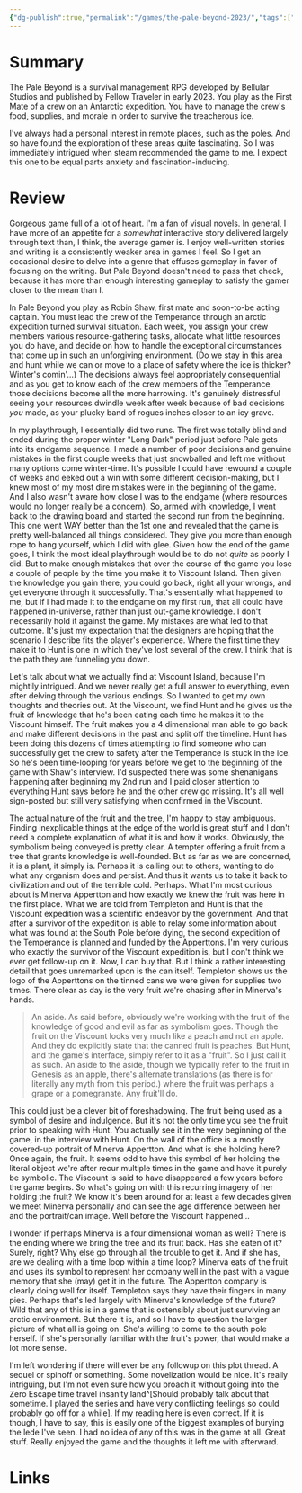 ```yaml
---
{"dg-publish":true,"permalink":"/games/the-pale-beyond-2023/","tags":["LP"],"created":"2024-02-14","updated":"2024-05-01"}
---
```



# Summary

The Pale Beyond is a survival management RPG developed by Bellular Studios and published by Fellow Traveler in early 2023. You play as the First Mate of a crew on an Antarctic expedition. You have to manage the crew's food, supplies, and morale in order to survive the treacherous ice.

I've always had a personal interest in remote places, such as the poles. And so have found the exploration of these areas quite fascinating. So I was immediately intrigued when steam recommended the game to me. I expect this one to be equal parts anxiety and fascination-inducing.

# Review

Gorgeous game full of a lot of heart. I'm a fan of visual novels. In general, I have more of an appetite for a *somewhat* interactive story delivered largely through text than, I think, the average gamer is. I enjoy well-written stories and writing is a consistently weaker area in games I feel. So I get an occasional desire to delve into a genre that effuses gameplay in favor of focusing on the writing. But Pale Beyond doesn't need to pass that check, because it has more than enough interesting gameplay to satisfy the gamer closer to the mean than I.

In Pale Beyond you play as Robin Shaw, first mate and soon-to-be acting captain. You must lead the crew of the Temperance through an arctic expedition turned survival situation. Each week, you assign your crew members various resource-gathering tasks, allocate what little resources you do have, and decide on how to handle the exceptional circumstances that come up in such an unforgiving environment. (Do we stay in this area and hunt while we can or move to a place of safety where the ice is thicker? Winter's comin'...) The decisions always feel appropriately consequential and as you get to know each of the crew members of the Temperance, those decisions become all the more harrowing. It's genuinely distressful seeing your resources dwindle week after week because of bad decisions *you* made, as your plucky band of rogues inches closer to an icy grave.

In my playthrough, I essentially did two runs. The first was totally blind and ended during the proper winter "Long Dark" period just before Pale gets into its endgame sequence. I made a number of poor decisions and genuine mistakes in the first couple weeks that just snowballed and left me without many options come winter-time. It's possible I could have rewound a couple of weeks and eeked out a win with some different decision-making, but I knew most of my most dire mistakes were in the beginning of the game. And I also wasn't aware how close I was to the endgame (where resources would no longer really be a concern). So, armed with knowledge, I went back to the drawing board and started the second run from the beginning. This one went WAY better than the 1st one and revealed that the game is pretty well-balanced all things considered. They give you more than enough rope to hang yourself, which I did with glee. Given how the end of the game goes, I think the most ideal playthrough would be to do not *quite* as poorly I did. But to make enough mistakes that over the course of the game you lose a couple of people by the time you make it to Viscount Island. Then given the knowledge you gain there, you could go back, right all your wrongs, and get everyone through it successfully. That's essentially what happened to me, but if I had made it to the endgame on my first run, that all could have happened in-universe, rather than just out-game knowledge. I don't necessarily hold it against the game. My mistakes are what led to that outcome. It's just my expectation that the designers are hoping that the scenario I describe fits the player's experience. Where the first time they make it to Hunt is one in which they've lost several of the crew. I think that is the path they are funneling you down.

Let's talk about what we actually find at Viscount Island, because I'm mightily intrigued. And we never really get a full answer to everything, even after delving through the various endings. So I wanted to get my own thoughts and theories out. At the Viscount, we find Hunt and he gives us the fruit of knowledge that he's been eating each time he makes it to the Viscount himself. The fruit makes you a 4 dimensional man able to go back and make different decisions in the past and split off the timeline. Hunt has been doing this dozens of times attempting to find someone who can successfully get the crew to safety after the Temperance is stuck in the ice. So he's been time-looping for years before we get to the beginning of the game with Shaw's interview. I'd suspected there was some shenanigans happening after beginning my 2nd run and I paid closer attention to everything Hunt says before he and the other crew go missing. It's all well sign-posted but still very satisfying when confirmed in the Viscount.

The actual nature of the fruit and the tree, I'm happy to stay ambiguous. Finding inexplicable things at the edge of the world is great stuff and I don't need a complete explanation of what it is and how it works. Obviously, the symbolism being conveyed is pretty clear. A tempter offering a fruit from a tree that grants knowledge is well-founded. But as far as we are concerned, it is a plant, it simply is. Perhaps it is calling out to others, wanting to do what any organism does and persist. And thus it wants us to take it back to civilization and out of the terrible cold. Perhaps. What I'm most curious about is Minerva Appertton and how exactly we knew the fruit was here in the first place. What we are told from Templeton and Hunt is that the Viscount expedition was a scientific endeavor by the government. And that after a survivor of the expedition is able to relay some information about what was found at the South Pole before dying, the second expedition of the Temperance is planned and funded by the Apperttons. I'm very curious who exactly the survivor of the Viscount expedition is, but I don't think we ever get follow-up on it. Now, I can buy that. But I think a rather interesting detail that goes unremarked upon is the can itself. Templeton shows us the logo of the Apperttons on the tinned cans we were given for supplies two times. There clear as day is the very fruit we're chasing after in Minerva's hands.

> An aside. As said before, obviously we're working with the fruit of the knowledge of good and evil as far as symbolism goes. Though the fruit on the Viscount looks very much like a peach and not an apple. And they do explicitly state that the canned fruit is peaches. But Hunt, and the game's interface, simply refer to it as a "fruit". So I just call it as such. An aside to the aside, though we typically refer to the fruit in Genesis as an apple, there's alternate translations (as there is for literally any myth from this period.) where the fruit was perhaps a grape or a pomegranate. Any fruit'll do.

This could just be a clever bit of foreshadowing. The fruit being used as a symbol of desire and indulgence. But it's not the only time you see the fruit prior to speaking with Hunt. You actually see it in the very beginning of the game, in the interview with Hunt. On the wall of the office is a mostly covered-up portrait of Minerva Appertton. And what is she holding here? Once again, the fruit. It seems odd to have this symbol of her holding the literal object we're after recur multiple times in the game and have it purely be symbolic. The Viscount is said to have disappeared a few years before the game begins. So what's going on with this recurring imagery of her holding the fruit? We know it's been around for at least a few decades given we meet Minerva personally and can see the age difference between her and the portrait/can image. Well before the Viscount happened...

I wonder if perhaps Minerva is a four dimensional woman as well? There is the ending where we bring the tree and its fruit back. Has she eaten of it? Surely, right? Why else go through all the trouble to get it. And if she has, are we dealing with a time loop within a time loop? Minerva eats of the fruit and uses its symbol to represent her company well in the past with a vague memory that she (may) get it in the future. The Appertton company is clearly doing well for itself. Templeton says they have their fingers in many pies. Perhaps that's led largely with Minerva's knowledge of the future? Wild that any of this is in a game that is ostensibly about just surviving an arctic environment. But there it is, and so I have to question the larger picture of what all is going on. She's willing to come to the south pole herself. If she's personally familiar with the fruit's power, that would make a lot more sense.

I'm left wondering if there will ever be any followup on this plot thread. A sequel or spinoff or something. Some novelization would be nice. It's really intriguing, but I'm not even sure how you broach it without going into the Zero Escape time travel insanity land^[Should probably talk about that sometime. I played the series and have very conflicting feelings so could probably go off for a while]. If my reading here is even correct. If it is though, I have to say, this is easily one of the biggest examples of burying the lede I've seen. I had no idea of any of this was in the game at all. Great stuff. Really enjoyed the game and the thoughts it left me with afterward.

# Links
